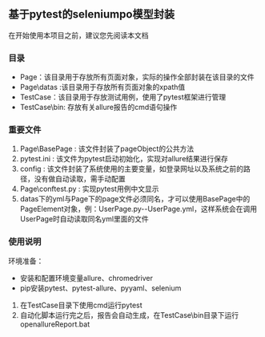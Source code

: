 ## 基于pytest的seleniumpo模型封装
在开始使用本项目之前，建议您先阅读本文档

### 目录
- Page：该目录用于存放所有页面对象，实际的操作全部封装在该目录的文件
- Page\\datas :该目录用于存放所有页面对象的xpath值
- TestCase：该目录用于存放测试用例，使用了pytest框架进行管理
- TestCase\\bin: 存放有关allure报告的cmd语句操作

### 重要文件
1. Page\\BasePage : 该文件封装了pageObject的公共方法
2. pytest.ini : 该文件为pytest启动初始化，实现对allure结果进行保存
3. config : 该文件封装了系统使用的主要变量，如登录网址以及系统之前的路径，没有做自动读取，需手动配置
4. Page\\conftest.py : 实现pytest用例中文显示
5. datas下的yml与Page下的page文件必须同名，才可以使用BasePage中的PageElement对象，例：UserPage.py--UserPage.yml，这样系统会在调用UserPage时自动读取同名yml里面的文件

### 使用说明
环境准备：
- 安装和配置环境变量allure、chromedriver 
- pip安装pytest、pytest-allure、pyyaml、selenium

1. 在TestCase目录下使用cmd运行pytest
2. 自动化脚本运行完之后，报告会自动生成，在TestCase\\bin目录下运行openallureReport.bat
